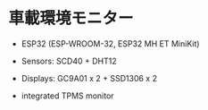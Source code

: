# 車載環境モニター

* ESP32 (ESP-WROOM-32, ESP32 MH ET MiniKit)
* Sensors: SCD40 + DHT12 
* Displays: GC9A01 x 2 + SSD1306 x 2

* integrated TPMS monitor